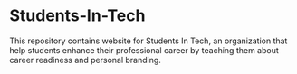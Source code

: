 # Students-In-Tech
This repository contains website for Students In Tech, an organization that help students enhance their professional career by teaching them about career readiness and personal branding.
